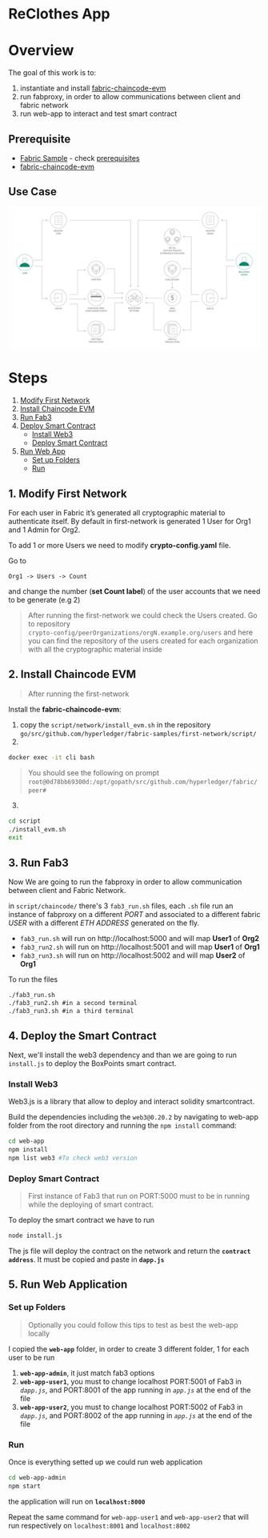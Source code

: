 # ReClothes App

# Overview 
The goal of this work is to:
1. instantiate and install [fabric-chaincode-evm](https://github.com/hyperledger/fabric-chaincode-evm)
2. run fabproxy, in order to allow communications between client and fabric network
2. run web-app to interact and test smart contract

## Prerequisite

- [Fabric Sample](https://github.com/hyperledger/fabric-samples) - check [prerequisites](https://hyperledger-fabric.readthedocs.io/en/latest/prereqs.html) 
- [fabric-chaincode-evm](https://github.com/hyperledger/fabric-chaincode-evm)

## Use Case

<p align="center">
  <img src="doc/use_case.png">
</p>

# Steps
1. [Modify First Network](#net)
2. [Install Chaincode EVM](#install_chaincode_evm)  
3. [Run Fab3](#run_fab3)
4. [Deploy Smart Contract](#deploy)  
    - [Install Web3](#web3)
    - [Deploy Smart Contract](#smart_contract)
5. [Run Web App](#web_app) 
    - [Set up Folders](#set_up)
    - [Run](#run)

<a name="net"></a>
## 1. Modify First Network

For each user in Fabric it’s generated all cryptographic material to authenticate itself. By default in first-network is generated 1 User for Org1 and 1 Admin for Org2.

To add 1 or more Users we need to modify **crypto-config.yaml** file. 

Go to 
```
Org1 -> Users -> Count
``` 
and change the number (**set Count label**) of the user accounts that we need to be generate (e.g 2)

> After running the first-network we could check the Users created. Go to repository   
`crypto-config/peerOrganizations/orgN.example.org/users` and here you can find the repository of the users created for each organization with all the cryptographic material inside

<a name="install_chaincode_evm"></a>
## 2. Install Chaincode EVM

> After running the first-network 

Install the **fabric-chaincode-evm**:
1. copy the `script/network/install_evm.sh` in the repository `go/src/github.com/hyperledger/fabric-samples/first-network/script/`
2. 
```bash
docker exec -it cli bash
``` 
> You should see the following on prompt  
`root@0d78bb69300d:/opt/gopath/src/github.com/hyperledger/fabric/peer#`
3.
```bash
cd script
./install_evm.sh
exit
``` 

<a name="run_fab3"></a>
## 3. Run Fab3

Now We are going to run the fabproxy in order to allow communication between client and Fabric Network.

in `script/chaincode/` there's 3 `fab3_run.sh` files, each `.sh` file run an instance of fabproxy on a different *PORT* and associated to a different fabric *USER* with a different *ETH ADDRESS* generated on the fly. 

- `fab3_run.sh` will run on http://localhost:5000 and will map **User1** of **Org2**
- `fab3_run2.sh` will run on http://localhost:5001 and will map **User1** of **Org1**
- `fab3_run3.sh` will run on http://localhost:5002 and will map **User2** of **Org1** 

To run the files 

```shell
./fab3_run.sh
./fab3_run2.sh #in a second terminal
./fab3_run3.sh #in a third terminal
``` 

<a name="deploy"></a>
## 4. Deploy the Smart Contract

Next, we'll install the web3 dependency and than we are going to run `install.js` to deploy the BoxPoints smart contract.

<a name="web3"></a>
### Install Web3

Web3.js is a library that allow to deploy and interact solidity smartcontract. 

Build the dependencies including the `web3@0.20.2` by navigating to web-app folder from the root directory and running the `npm install` command:

```bash
cd web-app
npm install
npm list web3 #To check web3 version
``` 

<a name="smart_contract"></a>
### Deploy Smart Contract

> First instance of Fab3 that run on PORT:5000 must to be in running while the deploying of smart contract.

To deploy the smart contract we have to run

```bash
node install.js
```
 
The js file will deploy the contract on the network and return the **`contract address`**. It must be copied and paste in **`dapp.js`**

<a name="web_app"></a>
## 5. Run Web Application

<a name="set_up"></a>
### Set up Folders

> Optionally you could follow this tips to test as best the web-app locally

I copied the **`web-app`** folder, in order to create 3 different folder, 1 for each user to be run

1. **`web-app-admin`**, it just match fab3 options
2. **`web-app-user1`**, you must to change localhost PORT:5001 of Fab3 in *`dapp.js`*, and PORT:8001 of the app running in *`app.js`* at the end of the file
3. **`web-app-user2`**, you must to change localhost PORT:5002 of Fab3 in *`dapp.js`*, and PORT:8002 of the app running in *`app.js`* at the end of the file

<a name="run"></a>
### Run 

Once is everything setted up we could run web application

```bash
cd web-app-admin
npm start
```

the application will run on **`localhost:8000`**

Repeat the same command for `web-app-user1` and `web-app-user2` that will run respectively on `localhost:8001` and `localhost:8002`


